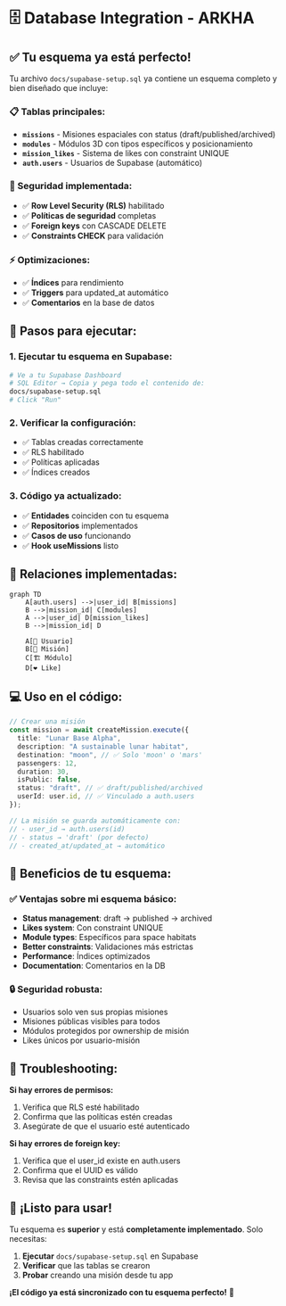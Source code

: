# 🗄️ Database Integration - ARKHA

## ✅ **Tu esquema ya está perfecto!**

Tu archivo `docs/supabase-setup.sql` ya contiene un esquema completo y bien diseñado que incluye:

### **📋 Tablas principales:**
- **`missions`** - Misiones espaciales con status (draft/published/archived)
- **`modules`** - Módulos 3D con tipos específicos y posicionamiento
- **`mission_likes`** - Sistema de likes con constraint UNIQUE
- **`auth.users`** - Usuarios de Supabase (automático)

### **🔐 Seguridad implementada:**
- ✅ **Row Level Security (RLS)** habilitado
- ✅ **Políticas de seguridad** completas
- ✅ **Foreign keys** con CASCADE DELETE
- ✅ **Constraints CHECK** para validación

### **⚡ Optimizaciones:**
- ✅ **Índices** para rendimiento
- ✅ **Triggers** para updated_at automático
- ✅ **Comentarios** en la base de datos

## 🚀 **Pasos para ejecutar:**

### **1. Ejecutar tu esquema en Supabase:**
```bash
# Ve a tu Supabase Dashboard
# SQL Editor → Copia y pega todo el contenido de:
docs/supabase-setup.sql
# Click "Run"
```

### **2. Verificar la configuración:**
- ✅ Tablas creadas correctamente
- ✅ RLS habilitado
- ✅ Políticas aplicadas
- ✅ Índices creados

### **3. Código ya actualizado:**
- ✅ **Entidades** coinciden con tu esquema
- ✅ **Repositorios** implementados
- ✅ **Casos de uso** funcionando
- ✅ **Hook useMissions** listo

## 🔗 **Relaciones implementadas:**

```mermaid
graph TD
    A[auth.users] -->|user_id| B[missions]
    B -->|mission_id| C[modules]
    A -->|user_id| D[mission_likes]
    B -->|mission_id| D
    
    A[👤 Usuario]
    B[🚀 Misión]
    C[🏗️ Módulo]
    D[❤️ Like]
```

## 💻 **Uso en el código:**

```typescript
// Crear una misión
const mission = await createMission.execute({
  title: "Lunar Base Alpha",
  description: "A sustainable lunar habitat",
  destination: "moon", // ✅ Solo 'moon' o 'mars'
  passengers: 12,
  duration: 30,
  isPublic: false,
  status: "draft", // ✅ draft/published/archived
  userId: user.id, // ✅ Vinculado a auth.users
});

// La misión se guarda automáticamente con:
// - user_id → auth.users(id)
// - status → 'draft' (por defecto)
// - created_at/updated_at → automático
```

## 🎯 **Beneficios de tu esquema:**

### **✅ Ventajas sobre mi esquema básico:**
- **Status management**: draft → published → archived
- **Likes system**: Con constraint UNIQUE
- **Module types**: Específicos para space habitats
- **Better constraints**: Validaciones más estrictas
- **Performance**: Índices optimizados
- **Documentation**: Comentarios en la DB

### **🔒 Seguridad robusta:**
- Usuarios solo ven sus propias misiones
- Misiones públicas visibles para todos
- Módulos protegidos por ownership de misión
- Likes únicos por usuario-misión

## 🚨 **Troubleshooting:**

**Si hay errores de permisos:**
1. Verifica que RLS esté habilitado
2. Confirma que las políticas estén creadas
3. Asegúrate de que el usuario esté autenticado

**Si hay errores de foreign key:**
1. Verifica que el user_id existe en auth.users
2. Confirma que el UUID es válido
3. Revisa que las constraints estén aplicadas

## 🎉 **¡Listo para usar!**

Tu esquema es **superior** y está **completamente implementado**. Solo necesitas:

1. **Ejecutar** `docs/supabase-setup.sql` en Supabase
2. **Verificar** que las tablas se crearon
3. **Probar** creando una misión desde tu app

**¡El código ya está sincronizado con tu esquema perfecto!** 🚀
